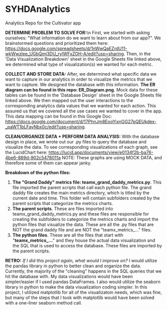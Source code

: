 # SYHDAnalytics
Analytics Repo for the Cultivator app

**DETERMINE PROBLEM TO SOLVE FOR:**\n
First, we started with asking ourselves: "What information do we want to learn about from our app?". We brainstormed questions and prioritized them here: https://docs.google.com/spreadsheets/d/1nWwQaEZrdU11-wkWwzlee_UGbQmj3DU_rylWFxZOH-A/edit?usp=sharing.
Then, in the 'Data Visualization Breakdown' sheet in the Google Sheets file linked above, we determined what type of visualization(s) we wanted for each metric.

**COLLECT AND STORE DATA:**
After, we determined what specific data we want to capture in our analytics in order to visualize the metrics that we want to capture. We designed the database with this information. **The ER diagram can be found in this repo: ER_Diagram.png**. Mock data for these tables can be found in the 'Database Design' sheet in the Google Sheets file linked above.
We then mapped out the user interactions to the corresponding analytics data values that we wanted for each action. This assured us that we covered all the use cases we wanted to cover in the app. This data mapping can be found in this Google Doc: https://docs.google.com/document/d/17PhnJm8EooYixnGG27pQEUkdex-_paWT1bLFayNbx0c/edit?usp=sharing.

**CLEAN/ORGANIZE DATA + PERFORM DATA ANALYSIS:**
With the database design in place, we wrote out our .py files to query the database and visualize the data.
To see corresponding visualizations of each graph, see the LucidChart here: https://lucid.app/documents/view/e0134f2b-ba76-4be6-889d-902c5478011a
NOTE: These graphs are using MOCK DATA, and therefore some of them can appear janky.

**Breakdown of the python files:**
1) **The "Grand Daddy" metrics file: teamx_grand_daddy_metrics.py**. This file imported the parent scripts that call each python file. The grand daddy file creates the main metrics directory, which is titled by the current date and time. This folder will contain subfolders created by the parent scripts that categorize the metrics charts.
2) **The parent scripts**. These are files imported into teamx_grand_daddy_metrics.py and these files are responsible for creating the subfolders to categorize the metrics charts and import the python files that visualize the data. These are all the .py files that are NOT the grand daddy file and are NOT the "teamx_metrics_..." files.
3) **The python files**. These are all the files that start with "**teamx_metrics_...**" and they house the actual data visualization and the SQL that is used to access the database. These files are imported by the parent scripts.


**RETRO:**
_If I did this project again, what would I improve on?_
I would utilize the pandas library in python to better clean and organize the data. Currently, the majority of the "cleaning" happens in the SQL queries that we hit the database with. My data visualizations would have been simpler/easier if I used pandas DataFrames.
I also would utilize the seaborn library in python to make the data visualization coding simpler. In this project, I utilized matplotlib for all of the visualizatoin needs, which was fine, but many of the steps that I took with matplotlib would have been solved with a one-liner seaborn method call.
